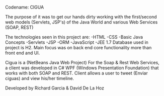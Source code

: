 Codename: CIGUA

The purpose of it was to get our hands dirty working with the first/second web models (Servlets, JSP's) of the Java World and various Web Services (SOAP, REST) 

The technologies seen in this project are:
  -HTML
  -CSS
  -Basic Java Concepts
  -Servlets
  -JSP
  -ORM
  -JavaScript
  -JEE 1.7
Database used in project is H2.
Main focus was on back end core functionality more than front end and UI.

Cigua is a (NetBeans Java Web Project)
For the Soap & Rest Web Services, a client was developed in C# WPF (Windows Presentation Foundation) that works with both SOAP and REST. Client allows a user to tweet (Enviar ciguas) and view his/her timeline.
  

Developed by Richard Garcia & David De La Hoz
